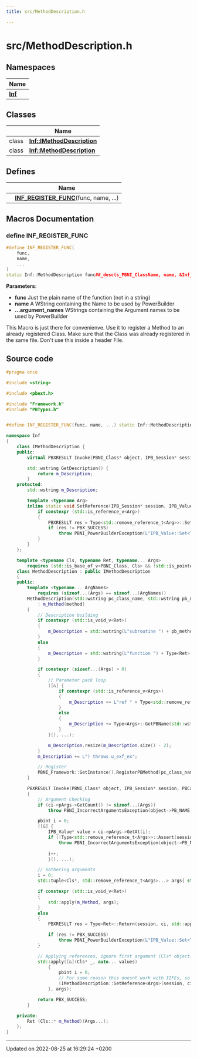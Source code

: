 ```yaml
---
title: src/MethodDescription.h

---
```


# src/MethodDescription.h



## Namespaces

| Name           |
| -------------- |
| **[Inf](/doxygen/Namespaces/namespace_inf/)**  |

## Classes

|                | Name           |
| -------------- | -------------- |
| class | **[Inf::IMethodDescription](/doxygen/Classes/class_inf_1_1_i_method_description/)**  |
| class | **[Inf::MethodDescription](/doxygen/Classes/class_inf_1_1_method_description/)**  |

## Defines

|                | Name           |
| -------------- | -------------- |
|  | **[INF_REGISTER_FUNC](/doxygen/Files/_method_description_8h/#define-inf-register-func)**(func, name, ...)  |




## Macros Documentation

### define INF_REGISTER_FUNC

```cpp
#define INF_REGISTER_FUNC(
    func,
    name,
    ...
)
static Inf::MethodDescription func##_desc(s_PBNI_ClassName, name, &Inf_PBNI_Class::func  __VA_OPT__(,) __VA_ARGS__)
```


**Parameters**: 

  * **func** Just the plain name of the function (not in a string) 
  * **name** A WString containing the Name to be used by PowerBuilder 
  * **...argument_names** WStrings containing the Argument names to be used by PowerBuilder 


This Macro is just there for convenienve. Use it to register a Method to an already registered Class. Make sure that the Class was already registered in the same file. Don't use this inside a header File.


## Source code

```cpp
#pragma once

#include <string>

#include <pbext.h>

#include "Framework.h"
#include "PBTypes.h"


#define INF_REGISTER_FUNC(func, name, ...) static Inf::MethodDescription func##_desc(s_PBNI_ClassName, name, &Inf_PBNI_Class::func  __VA_OPT__(,) __VA_ARGS__)

namespace Inf
{
    class IMethodDescription {
    public:
        virtual PBXRESULT Invoke(PBNI_Class* object, IPB_Session* session, PBCallInfo* ci) = 0;

        std::wstring GetDescription() {
            return m_Description;
        }
    protected:
        std::wstring m_Description;

        template <typename Arg>
        inline static void SetReference(IPB_Session* session, IPB_Value* value, const Arg& arg) {
            if constexpr (std::is_reference_v<Arg>)
            {
                PBXRESULT res = Type<std::remove_reference_t<Arg>>::SetValue(session, value, arg);
                if (res != PBX_SUCCESS)
                    throw PBNI_PowerBuilderException(L"IPB_Value::Set<Type> for " + Type<std::remove_reference_t<Arg>>::GetPBName(L""), res);
            }
        }
    };

    template <typename Cls, typename Ret, typename... Args>
        requires (std::is_base_of_v<PBNI_Class, Cls> && !std::is_pointer_v<Ret> && !std::is_reference_v<Ret> && (!std::is_pointer_v<Args> && ...))
    class MethodDescription : public IMethodDescription
    {
    public:
        template <typename... ArgNames>
            requires (sizeof...(Args) == sizeof...(ArgNames))
        MethodDescription(std::wstring pc_class_name, std::wstring pb_method_name, Ret (Cls::* method)(Args...), ArgNames... arg_names)
            : m_Method(method)
        {
            // Description building
            if constexpr (std::is_void_v<Ret>)
            {
                m_Description = std::wstring(L"subroutine ") + pb_method_name + L"(";
            }
            else
            {
                m_Description = std::wstring(L"function ") + Type<Ret>::GetPBName(L"") + L" " + pb_method_name + L"(";
            }

            if constexpr (sizeof...(Args) > 0)
            {
                // Parameter pack loop
                ([&] {
                    if constexpr (std::is_reference_v<Args>)
                    {
                        m_Description += L"ref " + Type<std::remove_reference_t<Args>>::GetPBName(std::wstring(L" ") + arg_names) + L", ";
                    }
                    else
                    {
                        m_Description += Type<Args>::GetPBName(std::wstring(L" ") + arg_names) + L", ";
                    }
                }(), ...);

                m_Description.resize(m_Description.size() - 2);
            }
            m_Description += L") throws u_exf_ex";

            // Register
            PBNI_Framework::GetInstance().RegisterPBMethod(pc_class_name, this);
        }

        PBXRESULT Invoke(PBNI_Class* object, IPB_Session* session, PBCallInfo* ci) override
        {
            // Argument Checking
            if (ci->pArgs->GetCount() != sizeof...(Args))
                throw PBNI_IncorrectArgumentsException(object->PB_NAME, m_Description);

            pbint i = 0;
            ([&] {
                IPB_Value* value = ci->pArgs->GetAt(i);
                if (!Type<std::remove_reference_t<Args>>::Assert(session, value) || std::is_reference_v<Args> != (value->IsByRef() != 0))
                    throw PBNI_IncorrectArgumentsException(object->PB_NAME, m_Description, i);
            
                i++;
                }(), ...);

            // Gathering arguments
            i = 0;
            std::tuple<Cls*, std::remove_reference_t<Args>...> args{ static_cast<Cls*>(object), Type<std::remove_reference_t<Args>>::FromArgument(session, ci->pArgs->GetAt(i++), false)... };

            if constexpr (std::is_void_v<Ret>)
            {
                std::apply(m_Method, args);
            }
            else
            {
                PBXRESULT res = Type<Ret>::Return(session, ci, std::apply(m_Method, args));

                if (res != PBX_SUCCESS)
                    throw PBNI_PowerBuilderException(L"IPB_Value::Set<Type> for " + Type<Ret>::GetPBName(L""), res);
            }

            // Applying references, ignore first argument (Cls* object);
            std::apply([&](Cls* _, auto... values)
                {
                    pbint i = 0;
                    // For some reason this doesnt work with IIFEs, so we use function instead
                    (IMethodDescription::SetReference<Args>(session, ci->pArgs->GetAt(i++), values), ...);
                }, args);

            return PBX_SUCCESS;
        }

    private:
        Ret (Cls::* m_Method)(Args...);
    };
}
```


-------------------------------

Updated on 2022-08-25 at 16:29:24 +0200
